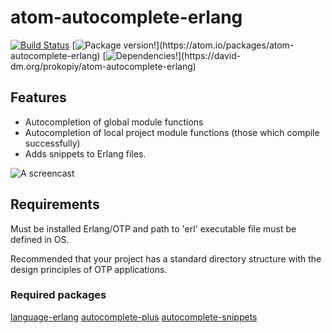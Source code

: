 # atom-autocomplete-erlang
[![Build Status](https://travis-ci.org/prokopiy/atom-autocomplete-erlang.svg?branch=master)](https://travis-ci.org/prokopiy/atom-autocomplete-erlang)
[![Package version!](https://img.shields.io/apm/v/atom-autocomplete-erlang.svg?)](https://atom.io/packages/atom-autocomplete-erlang)
[![Dependencies!](https://img.shields.io/david/prokopiy/atom-autocomplete-erlang.svg?)](https://david-dm.org/prokopiy/atom-autocomplete-erlang)

## Features
  - Autocompletion of global module functions
  - Autocompletion of local project module functions (those which compile successfully)
  - Adds snippets to Erlang files.

![A screencast](http://g.recordit.co/w2jPCRJlL4.gif)

## Requirements
  Must be installed Erlang/OTP and path to 'erl' executable file must be defined in OS.

  Recommended that your project has a standard directory structure with the design principles of OTP applications.

### Required packages
  [language-erlang](https://atom.io/packages/language-erlang)
  [autocomplete-plus](https://atom.io/packages/autocomplete-plus)
  [autocomplete-snippets](https://atom.io/packages/autocomplete-snippets)
